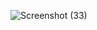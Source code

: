 ![Screenshot (33)](https://github.com/user-attachments/assets/82605a92-cb8e-4c37-a2ba-0c57b7a97918)
